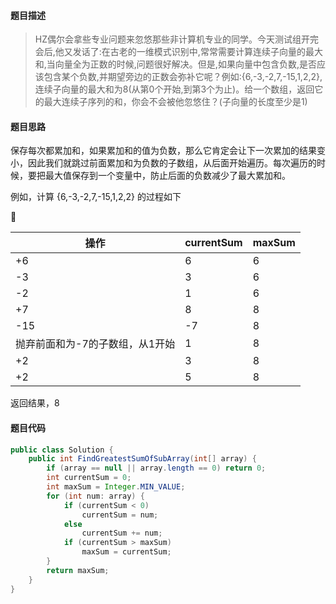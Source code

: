 #### **题目描述**

> HZ偶尔会拿些专业问题来忽悠那些非计算机专业的同学。今天测试组开完会后,他又发话了:在古老的一维模式识别中,常常需要计算连续子向量的最大和,当向量全为正数的时候,问题很好解决。但是,如果向量中包含负数,是否应该包含某个负数,并期望旁边的正数会弥补它呢？例如:{6,-3,-2,7,-15,1,2,2},连续子向量的最大和为8(从第0个开始,到第3个为止)。给一个数组，返回它的最大连续子序列的和，你会不会被他忽悠住？(子向量的长度至少是1)

#### **题目思路**

保存每次都累加和，如果累加和的值为负数，那么它肯定会让下一次累加的结果变小，因此我们就跳过前面累加和为负数的子数组，从后面开始遍历。每次遍历的时候，要把最大值保存到一个变量中，防止后面的负数减少了最大累加和。

例如，计算 {6,-3,-2,7,-15,1,2,2} 的过程如下



| 操作                            | currentSum | maxSum |
| ------------------------------- | ---------- | ------ |
| +6                              | 6          | 6      |
| -3                              | 3          | 6      |
| -2                              | 1          | 6      |
| +7                              | 8          | 8      |
| -15                             | -7         | 8      |
| 抛弃前面和为-7的子数组，从1开始 | 1          | 8      |
| +2                              | 3          | 8      |
| +2                              | 5          | 8      |

返回结果，8

#### 题目代码

```java
public class Solution {
    public int FindGreatestSumOfSubArray(int[] array) {
        if (array == null || array.length == 0) return 0;
        int currentSum = 0;
        int maxSum = Integer.MIN_VALUE;
        for (int num: array) {
            if (currentSum < 0)
                currentSum = num;
            else
                currentSum += num;
            if (currentSum > maxSum)
                maxSum = currentSum;
        }
        return maxSum;
    }
}
```

